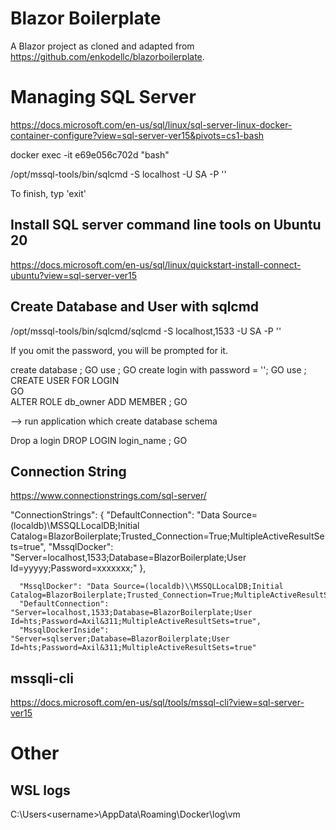 # Blazor Boilerplate

A Blazor project as cloned and adapted from https://github.com/enkodellc/blazorboilerplate.


# Managing SQL Server

https://docs.microsoft.com/en-us/sql/linux/sql-server-linux-docker-container-configure?view=sql-server-ver15&pivots=cs1-bash


docker exec -it e69e056c702d "bash"

/opt/mssql-tools/bin/sqlcmd -S localhost -U SA -P '<YourPassword>'

To finish, typ 'exit'

## Install SQL server command line tools on Ubuntu 20

https://docs.microsoft.com/en-us/sql/linux/quickstart-install-connect-ubuntu?view=sql-server-ver15

## Create Database and User with sqlcmd

/opt/mssql-tools/bin/sqlcmd/sqlcmd -S localhost,1533 -U SA -P '<YourPassword>'

If you omit the password, you will be prompted for it.

create database <database>;
GO
use <database>;
GO
create login <username> with password = '<password>';
GO
use <database>;
CREATE USER <dbuser> FOR LOGIN <username>   
GO  
ALTER ROLE db_owner ADD MEMBER <user>;
GO

--> run application which create database schema

Drop a login
DROP LOGIN login_name ;
GO

## Connection String

https://www.connectionstrings.com/sql-server/

   "ConnectionStrings": {
      "DefaultConnection": "Data Source=(localdb)\\MSSQLLocalDB;Initial Catalog=BlazorBoilerplate;Trusted_Connection=True;MultipleActiveResultSets=true",
      "MssqlDocker": "Server=localhost,1533;Database=BlazorBoilerplate;User Id=yyyyy;Password=xxxxxxx;"
   },


      "MssqlDocker": "Data Source=(localdb)\\MSSQLLocalDB;Initial Catalog=BlazorBoilerplate;Trusted_Connection=True;MultipleActiveResultSets=true",
      "DefaultConnection": "Server=localhost,1533;Database=BlazorBoilerplate;User Id=hts;Password=Axil&311;MultipleActiveResultSets=true",
      "MssqlDockerInside": "Server=sqlserver;Database=BlazorBoilerplate;User Id=hts;Password=Axil&311;MultipleActiveResultSets=true"


## mssqli-cli

https://docs.microsoft.com/en-us/sql/tools/mssql-cli?view=sql-server-ver15



# Other

## WSL logs

C:\Users\<username>\AppData\Roaming\Docker\log\vm
